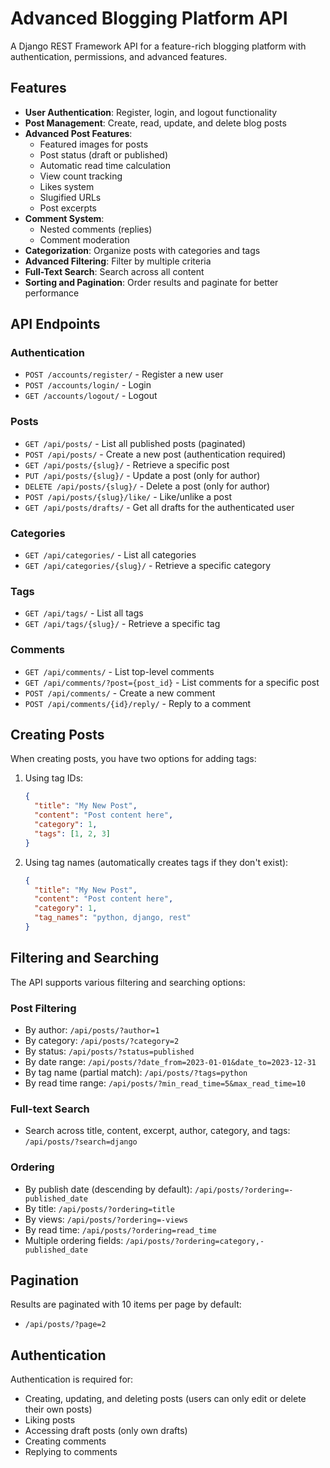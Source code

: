 # Advanced Blogging Platform API

A Django REST Framework API for a feature-rich blogging platform with authentication, permissions, and advanced features.

## Features

- **User Authentication**: Register, login, and logout functionality
- **Post Management**: Create, read, update, and delete blog posts
- **Advanced Post Features**:
  - Featured images for posts
  - Post status (draft or published)
  - Automatic read time calculation
  - View count tracking
  - Likes system
  - Slugified URLs
  - Post excerpts
- **Comment System**:
  - Nested comments (replies)
  - Comment moderation
- **Categorization**: Organize posts with categories and tags
- **Advanced Filtering**: Filter by multiple criteria
- **Full-Text Search**: Search across all content
- **Sorting and Pagination**: Order results and paginate for better performance

## API Endpoints

### Authentication

- `POST /accounts/register/` - Register a new user
- `POST /accounts/login/` - Login
- `GET /accounts/logout/` - Logout

### Posts

- `GET /api/posts/` - List all published posts (paginated)
- `POST /api/posts/` - Create a new post (authentication required)
- `GET /api/posts/{slug}/` - Retrieve a specific post
- `PUT /api/posts/{slug}/` - Update a post (only for author)
- `DELETE /api/posts/{slug}/` - Delete a post (only for author)
- `POST /api/posts/{slug}/like/` - Like/unlike a post
- `GET /api/posts/drafts/` - Get all drafts for the authenticated user

### Categories

- `GET /api/categories/` - List all categories
- `GET /api/categories/{slug}/` - Retrieve a specific category

### Tags

- `GET /api/tags/` - List all tags
- `GET /api/tags/{slug}/` - Retrieve a specific tag

### Comments

- `GET /api/comments/` - List top-level comments
- `GET /api/comments/?post={post_id}` - List comments for a specific post
- `POST /api/comments/` - Create a new comment
- `POST /api/comments/{id}/reply/` - Reply to a comment

## Creating Posts

When creating posts, you have two options for adding tags:

1. Using tag IDs:
   ```json
   {
     "title": "My New Post",
     "content": "Post content here",
     "category": 1,
     "tags": [1, 2, 3]
   }
   ```

2. Using tag names (automatically creates tags if they don't exist):
   ```json
   {
     "title": "My New Post",
     "content": "Post content here",
     "category": 1,
     "tag_names": "python, django, rest"
   }
   ```

## Filtering and Searching

The API supports various filtering and searching options:

### Post Filtering

- By author: `/api/posts/?author=1`
- By category: `/api/posts/?category=2`
- By status: `/api/posts/?status=published`
- By date range: `/api/posts/?date_from=2023-01-01&date_to=2023-12-31`
- By tag name (partial match): `/api/posts/?tags=python`
- By read time range: `/api/posts/?min_read_time=5&max_read_time=10`

### Full-text Search

- Search across title, content, excerpt, author, category, and tags:
  `/api/posts/?search=django`

### Ordering

- By publish date (descending by default): `/api/posts/?ordering=-published_date`
- By title: `/api/posts/?ordering=title`
- By views: `/api/posts/?ordering=-views`
- By read time: `/api/posts/?ordering=read_time`
- Multiple ordering fields: `/api/posts/?ordering=category,-published_date`

## Pagination

Results are paginated with 10 items per page by default:
- `/api/posts/?page=2`

## Authentication

Authentication is required for:
- Creating, updating, and deleting posts (users can only edit or delete their own posts)
- Liking posts
- Accessing draft posts (only own drafts)
- Creating comments
- Replying to comments 